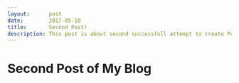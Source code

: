 ```yaml
---
layout:      post
date:        2017-05-10
title:       Second Post!
description: This post is about second successfull attempt to create Post.
---
```

# Second Post of My Blog
